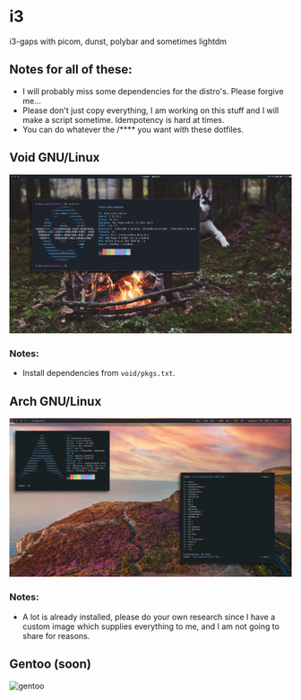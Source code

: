 # i3
i3-gaps with picom, dunst, polybar and sometimes lightdm

## Notes for all of these:
* I will probably miss some dependencies for the distro's. Please forgive me...
* Please don't just copy everything, I am working on this stuff and I will make a script sometime. Idempotency is hard at times.
* You can do whatever the /**** you want with these dotfiles.

## Void GNU/Linux
![void](https://raw.githubusercontent.com/Ahwxorg/i3/main/pics/void.png)

### Notes:
* Install dependencies from `void/pkgs.txt`.

## Arch GNU/Linux
![arch](https://raw.githubusercontent.com/Ahwxorg/i3/main/pics/arch.png)

### Notes:
* A lot is already installed, please do your own research since I have a custom image which supplies everything to me, and I am not going to share for reasons. 

## Gentoo (soon)
![gentoo](https://raw.githubusercontent.com/Ahwxorg/i3/main/pics/gentoo.png)

